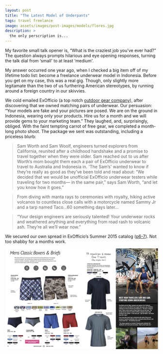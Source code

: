```yaml
---
layout: post
title: "The Latest Model of Underpants"
tags: travel freelance
image: assets/images/post-images/models/flores.jpg
description: >
  the only perscription is...
---
```

My favorite small talk opener is, “What is the craziest job you’ve ever had?” The question always prompts hilarious and eye opening responses, turning the talk dial from ‘small’ to at least ‘medium'.

My answer occurred one year ago, when I checked a big item off of my lifetime todo list: become a freelance underwear model in Indonesia. Before you get on my case, this was a real gig. Though, only slightly more legitamate than the two of us furthering American stereotypes, by running around a foreign country in our skivvies.

We cold emailed ExOfficio (a top notch <a href="http://www.exofficio.com/" target="_blank">outdoor gear company</a>), after discovering that we owned matching pairs of underwear. Our persuasion: “Your models are fake and your pictures are posed. We are on the ground in Indonesia, wearing only your products. Hire us for a month and we will provide gems to your marketing team.”
They laughed, and, surprisingly, obliged. With the faint tempting carrot of free gear, we completed a month-long photo shoot. The package we sent was outstanding, including a priceless blurb:

>Sam Worth and Sam Woolf, engineers turned explorers from California, reunited after a childhood handshake and a promise to travel together when they were older. Sam reached out to us after Worth’s mom bought them each a pair of ExOfficio underwear to travel to Australia and Indonesia in.
'The Sam’s' wanted to know if they’re really as good as they’ve been told and read about: “We decided that we would be unofficial ExOfficio underwear testers while traveling for two months— in the same pair,” says Sam Worth, “and let you know how it goes.”

>From diving with manta rays to ceremonies with royalty, hiking active volcanos to countless close calls with a motorcycle named Sammy Jr and a tarp named Taco...60 something days later...

>“Your design engineers are seriously talented! Your underwear rocks and weathered anything and everything from road rash to volcanic ash. They’re all we’ll wear now.”

We secured our own spread in ExOfficio’s Summer 2015 catalog (<a href="http://www.exofficio.com/catalog/summer-2015" target="_blank">p6-7</a>). Not too shabby for a months work.


![ourspread](/assets/images/post-images/models/underwear.jpg)